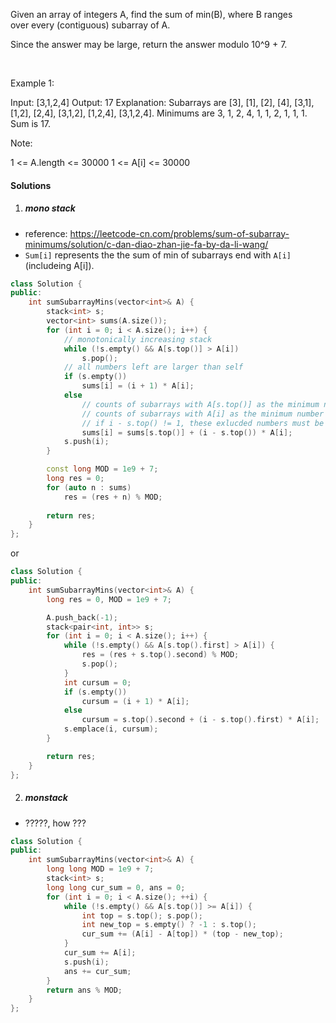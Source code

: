 Given an array of integers A, find the sum of min(B), where B ranges over every (contiguous) subarray of A.

Since the answer may be large, return the answer modulo 10^9 + 7.

 

Example 1:

Input: [3,1,2,4]
Output: 17
Explanation: Subarrays are [3], [1], [2], [4], [3,1], [1,2], [2,4], [3,1,2], [1,2,4], [3,1,2,4]. 
Minimums are 3, 1, 2, 4, 1, 1, 2, 1, 1, 1.  Sum is 17.
 

Note:

1 <= A.length <= 30000
1 <= A[i] <= 30000
 

#### Solutions


1. ##### mono stack

- reference: https://leetcode-cn.com/problems/sum-of-subarray-minimums/solution/c-dan-diao-zhan-jie-fa-by-da-li-wang/
- `Sum[i]` represents the the sum of min of subarrays end with `A[i]`(includeing A[i]).

```cpp
class Solution {
public:
    int sumSubarrayMins(vector<int>& A) {
        stack<int> s;
        vector<int> sums(A.size());
        for (int i = 0; i < A.size(); i++) {
            // monotonically increasing stack
            while (!s.empty() && A[s.top()] > A[i])
                s.pop();
            // all numbers left are larger than self
            if (s.empty())
                sums[i] = (i + 1) * A[i];
            else                
                // counts of subarrays with A[s.top()] as the minimum number and end with A[i] as right most element
                // counts of subarrays with A[i] as the minimum number and end with A[i].
                // if i - s.top() != 1, these exlucded numbers must be larger than A[i].
                sums[i] = sums[s.top()] + (i - s.top()) * A[i];
            s.push(i);
        }

        const long MOD = 1e9 + 7;
        long res = 0;
        for (auto n : sums)
            res = (res + n) % MOD;
        
        return res;
    }
};
```


or


```cpp
class Solution {
public:
    int sumSubarrayMins(vector<int>& A) {
        long res = 0, MOD = 1e9 + 7;

        A.push_back(-1);
        stack<pair<int, int>> s;
        for (int i = 0; i < A.size(); i++) {
            while (!s.empty() && A[s.top().first] > A[i]) {
                res = (res + s.top().second) % MOD;
                s.pop();
            }
            int cursum = 0;
            if (s.empty())
                cursum = (i + 1) * A[i];
            else
                cursum = s.top().second + (i - s.top().first) * A[i];
            s.emplace(i, cursum);
        }

        return res;
    }
};
```

2. ##### monstack

- ?????, how ???

```cpp
class Solution {
public:
    int sumSubarrayMins(vector<int>& A) {
        long long MOD = 1e9 + 7;
        stack<int> s;
        long long cur_sum = 0, ans = 0;
        for (int i = 0; i < A.size(); ++i) {
            while (!s.empty() && A[s.top()] >= A[i]) {
                int top = s.top(); s.pop();
                int new_top = s.empty() ? -1 : s.top();
                cur_sum += (A[i] - A[top]) * (top - new_top);
            }
            cur_sum += A[i];
            s.push(i);
            ans += cur_sum;
        }
        return ans % MOD;      
    }
};
```